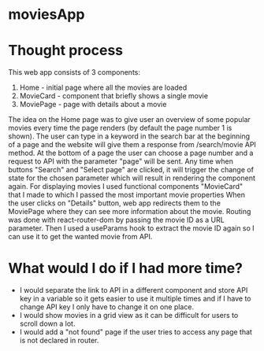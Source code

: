 # moviesApp

# Thought process

This web app consists of 3 components: 
1. Home - initial page where all the movies are loaded
2. MovieCard - component that briefly shows a single movie 
3. MoviePage - page with details about a movie

The idea on the Home page was to give user an overview of some popular movies every time the page renders (by default the page number 1 is shown).
The user can type in a keyword in the search bar at the beginning of a page and the website will give them a response from /search/movie API method.
At the bottom of a page the user can choose a page number and a request to API with the parameter "page" will be sent.
Any time when buttons "Search" and "Select page" are clicked, it will trigger the change of state for the chosen parameter which will result
in rendering the component again.
For displaying movies I used functional components "MovieCard" that I made to which I passed the most important movie properties
When the user clicks on "Details" button, web app redirects them to the MoviePage where they can see more information about the movie.
Routing was done with react-router-dom by passing the movie ID as a URL parameter. Then I used a useParams hook to extract the movie ID again
so I can use it to get the wanted movie from API.


# What would I do if I had more time?
- I would separate the link to API in a different component and store API key in a variable so it gets easier to use it multiple times
and if I have to change API key I only have to change it on one place. 
- I would show movies in a grid view as it can be difficult for users to scroll down a lot.
- I would add a "not found" page if the user tries to access any page that is not declared in router.